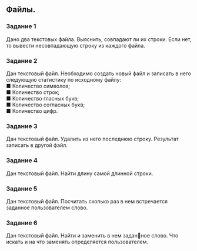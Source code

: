 ## Файлы. 
### Задание 1
Дано два текстовых файла. Выяснить, совпадают ли 
их строки. Если нет, то вывести несовпадающую строку 
из каждого файла.
### Задание 2
Дан текстовый файл. Необходимо создать новый файл 
и записать в него следующую статистику по исходному 
файлу: <br/>
■ Количество символов;<br/>
■ Количество строк;<br/>
■ Количество гласных букв;<br/>
■ Количество согласных букв;<br/>
■ Количество цифр.<br/>
### Задание 3
Дан текстовый файл. Удалить из него последнюю 
строку. Результат записать в другой файл.
### Задание 4
Дан текстовый файл. Найти длину самой длинной 
строки.

### Задание 5
Дан текстовый файл. Посчитать сколько раз в нем 
встречается заданное пользователем слово.
### Задание 6
Дан текстовый файл. Найти и заменить в нем заданное слово. Что искать и на что заменять определяется 
пользователем.
